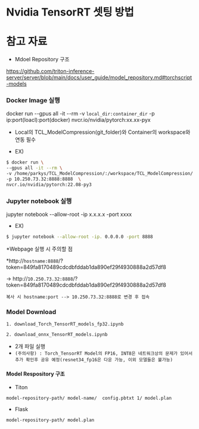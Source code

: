# Nvidia TensorRT 셋팅 방법

# 참고 자료
- Mdoel Repository 구조

https://github.com/triton-inference-server/server/blob/main/docs/user_guide/model_repository.md#torchscript-models



### Docker Image 실행


docker run  --gpus all -it --rm -v `local_dir:container_dir`  -p ip:port(loacl):port(docker)  nvcr.io/nvidia/pytorch:xx.xx-pyx


* Local의 TCL_ModelCompression(git_folder)와 Container의 workspace와 연동 필수


* EX)

```bash
$ docker run \
--gpus all -it --rm \
-v /home/parkys/TCL_ModelCompression/:/workspace/TCL_ModelCompression/ \
-p 10.250.73.32:8888:8888  \
nvcr.io/nvidia/pytorch:22.08-py3
```

### Jupyter notebook 실행


jupyter notebook --allow-root -ip x.x.x.x -port xxxx


* EX)

```bash
$ jupyter notebook --allow-root -ip. 0.0.0.0 -port 8888
```

*Webpage 실행 시 주의할 점

*http://`hostname:8888`/?token=849fa8170489cdcdbfddab1da890ef29f4930888a2d57df8

-> http://`10.250.73.32:8888`/?token=849fa8170489cdcdbfddab1da890ef29f4930888a2d57df8

`복사 시 hostname:port --> 10.250.73.32:8888로 변경 후 접속`



### Model Download


`1. download_Torch_TensorRT_models_fp32.ipynb`

`2. download_onnx_TensorRT_models.ipynb`

* 2개 파일 실행
* `(주의사항) : Torch_TensorRT Model의 FP16, INT8은 네트워크상의 문제가 있어서 추가 확인후 공유 예정(resnet34_fp16은 다운 가능, 이외 모델들은 불가능)`

#### Model Respository 구조 
* Titon

`model-repository-path/
    model-name/ 
      config.pbtxt
      1/
      model.plan
`      
* Flask

`model-repository-path/
    model.plan
`
```bash

```
